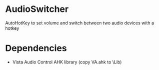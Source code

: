 # AudioSwitcher
 AutoHotKey to set volume and switch between two audio devices with a hotkey

# Dependencies
- Vista Audio Control AHK library (copy VA.ahk to <AHK install directory>\Lib)